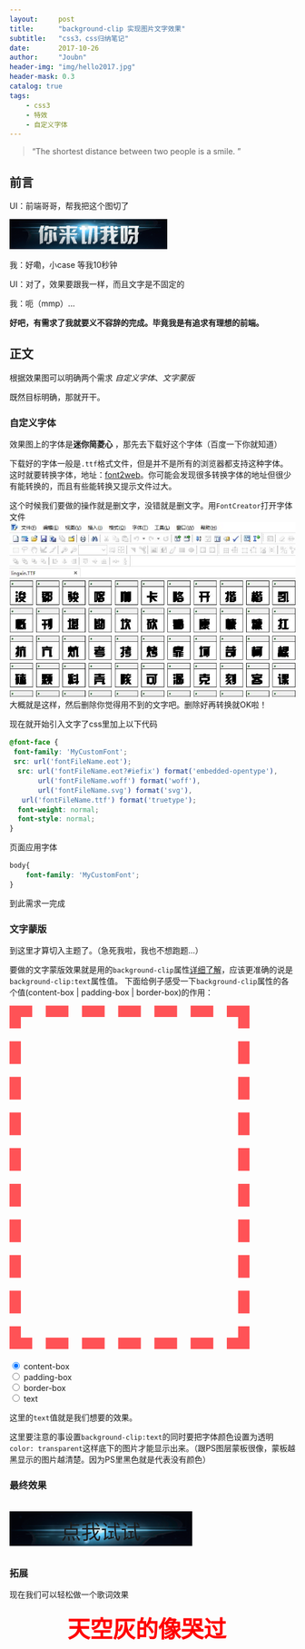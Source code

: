 ```yaml
---
layout:     post
title:      "background-clip 实现图片文字效果"
subtitle:   "css3，css归纳笔记"
date:       2017-10-26
author:     "Joubn"
header-img: "img/hello2017.jpg"
header-mask: 0.3
catalog: true
tags:
    - css3
    - 特效
    - 自定义字体
---
```


> “The shortest distance between two people is a smile. ”

## 前言

UI：前端哥哥，帮我把这个图切了

![](/img/in-post/background-clip/text.png)

我：好嘞，小case 等我10秒钟
    
UI：对了，效果要跟我一样，而且文字是不固定的

我：呃（mmp）...

**好吧，有需求了我就要义不容辞的完成。毕竟我是有追求有理想的前端。**

## 正文

根据效果图可以明确两个需求 *自定义字体*、*文字蒙版*

既然目标明确，那就开干。

### 自定义字体

效果图上的字体是**迷你简菱心** ，那先去下载好这个字体（百度一下你就知道）

下载好的字体一般是`.ttf`格式文件，但是并不是所有的浏览器都支持这种字体。这时就要转换字体，地址：[font2web](http://www.font2web.com/)。你可能会发现很多转换字体的地址但很少有能转换的，而且有些能转换又提示文件过大。 

这个时候我们要做的操作就是删文字，没错就是删文字。用`FontCreator`打开字体文件
![](/img/in-post/background-clip/font.jpg)
大概就是这样，然后删除你觉得用不到的文字吧。删除好再转换就OK啦！

现在就开始引入文字了css里加上以下代码
```css
@font-face {  
 font-family: 'MyCustomFont';  
 src: url('fontFileName.eot');
  src: url('fontFileName.eot?#iefix') format('embedded-opentype'),
       url('fontFileName.woff') format('woff'),
       url('fontFileName.svg') format('svg'),
   url('fontFileName.ttf') format('truetype');
  font-weight: normal;
  font-style: normal;
} 
```

页面应用字体
```css
body{
    font-family: 'MyCustomFont';
}
```

到此需求一完成



### 文字蒙版

到这里才算切入主题了。（急死我啦，我也不想跑题...）

要做的文字蒙版效果就是用的`background-clip`属性[详细了解](https://developer.mozilla.org/zh-CN/docs/Web/CSS/background-clip)，应该更准确的说是`background-clip:text`属性值。
下面给例子感受一下`background-clip`属性的各个值(content-box | padding-box | border-box)的作用：
<div>
<div id="demo" style="-webkit-background-clip: content-box;">美女</div>
<div id="dctrl2"> 
<input id="cb" type="radio" name="dctrl2" value="content-box" checked="checked"> 
<label for="cb">content-box</label> <br>
	<input id="pb" type="radio" name="dctrl2" value="padding-box">
	<label for="pb">padding-box</label>
	<br>
	<input id="bb" type="radio" name="dctrl2" value="border-box">
	<label for="bb">border-box</label>
<br>
	<input id="t" type="radio" name="dctrl2" value="text">
	<label for="t">text</label>
</div>
<script type="text/javascript">
    $('input[name="dctrl2"]').change(function(){
        $('#demo').css('-webkit-background-clip', $(this).val());
    });
</script>
<style>
@font-face {  
 font-family: 'MyCustomFont';  
 src: url('/img/in-post/background-clip/lingxin.eot');
  src: url('/img/in-post/background-clip/lingxin.eot?#iefix') format('embedded-opentype'),
       url('/img/in-post/background-clip/lingxin.woff') format('woff'),
       url('/img/in-post/background-clip/lingxin.svg') format('svg'),
   url('/img/in-post/background-clip/lingxin.ttf') format('truetype');
  font-weight: normal;
  font-style: normal;
}
#demo{
    border: 20px dashed #ff5256;
    padding: 40px;
    display: inline-block;
    width: 303px;
    height: 485px;
    background: url(/img/meinv.jpg);
    font-size: 180px;
    line-height: 180px;
    font-weight: 900;
    color: transparent;
    font-family: 'MyCustomFont';
    margin-bottom:20px;
}

.list-name{
cursor: pointer;
    width: 322px;
    height: 61px;
    margin:0 auto;
    background: url(/img/in-post/background-clip/goldlala.png) no-repeat;
    background-size: 100% 100%;
       -webkit-background-clip: text;
    color: transparent;
    font-family: 'MyCustomFont';

}
.list-name img{
    width: 322px;
      height: 61px;
     position: absolute;
    display: inline-block;
    z-index: -1;
    margin: 0;
}
.list-name .tit{
     width: 322px;
     height: 61px;
    font-size: 35px;
    text-align: center;
     line-height: 72px;

}

@-webkit-keyframes loop{
     0%{background-position: -800px 0;}
     100%{background-position: -400px 0;}
}
.text2{
     width: 300px;
     margin: 0 auto;
     height: 78px;
     line-height: 78px;
     font-size: 40px;
     font-family: 'MyCustomFont';
     font-weight: bold;
     -webkit-background-clip: text;
     -webkit-text-fill-color: transparent;
     background-color: red;
     background-image:url(/img/in-post/background-clip/bg.jpg);
     background-repeat:no-repeat;
     background-position: -800px 0;
     -webkit-animation:loop 10s linear infinite;
}
  
</style>
</div>

这里的`text`值就是我们想要的效果。

这里要注意的事设置`background-clip:text`的同时要把字体颜色设置为透明`color: transparent`这样底下的图片才能显示出来。（跟PS图层蒙板很像，蒙板越黑显示的图片越清楚。因为PS里黑色就是代表没有颜色）

### 最终效果
<div class="list-name">
    <img src="/img/in-post/background-clip/listbg.png">
    <p class="tit">点我试试</p>
</div>
<script>
$('.list-name').click(function(){
$('.list-name').css({'background':'url(/img/in-post/background-clip/goldlala.png)','-webkit-background-clip':'text'}).find('.tit').html('试试就试试')
})
</script>

### 拓展

现在我们可以轻松做一个歌词效果

<div class="text2">天空灰的像哭过</div>




